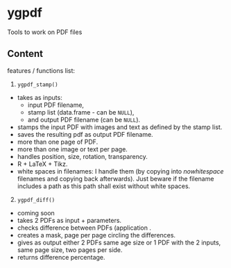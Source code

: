 # ygpdf
Tools to work on PDF files

## Content
features / functions list:
 1. `ygpdf_stamp()` 
  - takes as inputs:
	- input PDF filename, 
	- stamp list (data.frame - can be `NULL`),
	- and output PDF filename (can be `NULL`).
  - stamps the input PDF with images and text as defined by the stamp list.
  - saves the resulting pdf as output PDF filename.
  - more than one page of PDF.
  - more than one image or text per page.
  - handles position, size, rotation, transparency.
  - R + LaTeX + Tikz.
  - white spaces in filenames: I handle them (by copying into _nowhitespace_ filenames and copying back afterwards). Just beware if the filename includes a path as this path shall exist without white spaces.
 2. `ygpdf_diff()`
  - coming soon
  - takes 2 PDFs as input + parameters.
  - checks difference between PDFs (application .
  - creates a mask, page per page circling the differences.
  - gives as output either 2 PDFs same age size or 1 PDF with the 2 inputs, same page size, two pages per side.
  - returns difference percentage.